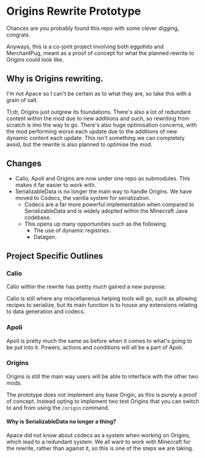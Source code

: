 # Origins Rewrite Prototype
Chances are you probably found this repo with some clever digging, congrats.

Anyways, this is a co-joint project involving both eggohito and MerchantPug, meant as a proof of concept for what the planned rewrite to Origins could look like.

## Why is Origins rewriting.
I'm not Apace so I can't be certain as to what they are, so take this with a grain of salt.

Tl;dr, Origins just outgrew its foundations. There's also a lot of redundant content within the mod due to new additions and such, so rewriting from scratch is imo the way to go.
There's also huge optimisation concerns, with the mod performing worse each update due to the additions of new dynamic content each update. This isn't something we can completely avoid, but the rewrite is also planned to optimise the mod.

## Changes
- Calio, Apoli and Origins are now under one repo as submodules. This makes it far easier to work with.
- SerializableData is no longer the main way to handle Origins. We have moved to Codecs, the vanilla system for serialization.
  - Codecs are a far more powerful implementation when compared to SerializableData and is widely adopted within the Minecraft Java codebase.
  - This opens up many opportunities such as the following.
    - The use of dynamic registries.
    - Datagen.

## Project Specific Outlines
### Calio
Calio within the rewrite has pretty much gained a new purpose.

Calio is still where any miscellaneous helping tools will go, such as allowing recipes to serialize, but its main function is to house any extensions relating to data generation and codecs.

### Apoli
Apoli is pretty much the same as before when it comes to what's going to be put into it. Powers, actions and conditions will all be a part of Apoli.

### Origins
Origins is still the main way users will be able to interface with the other two mods.

The prototype does not implement any base Origin, as this is purely a proof of concept. Instead opting to implement two test Origins that you can switch to and from using the `/origin` command.

#### Why is SerializableData no longer a thing?
Apace did not know about codecs as a system when working on Origins, which lead to a redundant system.
We all want to work with Minecraft for the rewrite, rather than against it, so this is one of the steps we are taking.